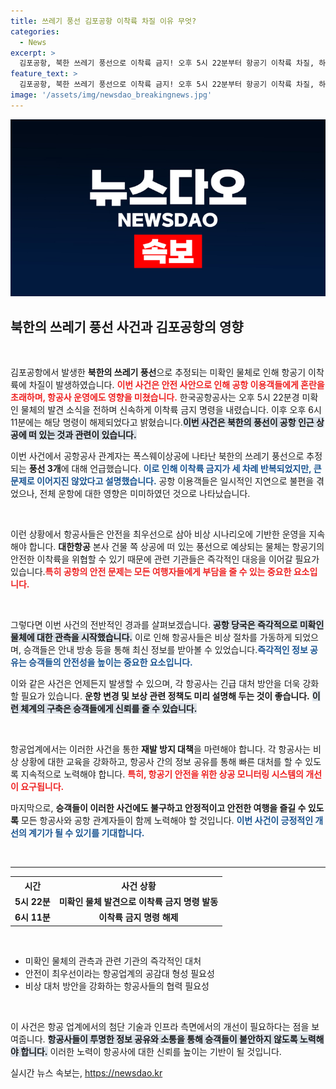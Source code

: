 ```yaml
---
title: 쓰레기 풍선 김포공항 이착륙 차질 이유 무엇?
categories:
  - News
excerpt: >
  김포공항, 북한 쓰레기 풍선으로 이착륙 금지! 오후 5시 22분부터 항공기 이착륙 차질, 하지만 큰 피해는 없었다. 도대체 북한의 쓰레기 풍선, 그 실체는 무엇일까?
feature_text: >
  김포공항, 북한 쓰레기 풍선으로 이착륙 금지! 오후 5시 22분부터 항공기 이착륙 차질, 하지만 큰 피해는 없었다. 도대체 북한의 쓰레기 풍선, 그 실체는 무엇일까?
image: '/assets/img/newsdao_breakingnews.jpg'
---
```


<p><img src="/assets/img/newsdao_breakingnews.jpg" alt="flaretime 속보" /></p>

<h2 data-ke-size="size26">북한의 쓰레기 풍선 사건과 김포공항의 영향</h2>

<p data-ke-size="size16">&nbsp;</p>

<p>김포공항에서 발생한 <b>북한의 쓰레기 풍선</b>으로 추정되는 미확인 물체로 인해 항공기 이착륙에 차질이 발생하였습니다. <b><span style="color: #ee2323;">이번 사건은 안전 사안으로 인해 공항 이용객들에게 혼란을 초래하며, 항공사 운영에도 영향을 미쳤습니다.</span></b> 한국공항공사는 오후 5시 22분경 미확인 물체의 발견 소식을 전하며 신속하게 이착륙 금지 명령을 내렸습니다. 이후 오후 6시 11분에는 해당 명령이 해제되었다고 밝혔습니다.<b><span style="background-color: #21538527;">이번 사건은 북한의 풍선이 공항 인근 상공에 떠 있는 것과 관련이 있습니다.</span></b></p>

<p>이번 사건에서 공항공사 관계자는 폭스웨이상공에 나타난 북한의 쓰레기 풍선으로 추정되는 <b>풍선 3개</b>에 대해 언급했습니다. <b><span style="color: #1a5490;">이로 인해 이착륙 금지가 세 차례 반복되었지만, 큰 문제로 이어지진 않았다고 설명했습니다.</span></b> 공항 이용객들은 일시적인 지연으로 불편을 겪었으나, 전체 운항에 대한 영향은 미미하였던 것으로 나타났습니다.</p>

<p data-ke-size="size16">&nbsp;</p>

<p>이런 상황에서 항공사들은 안전을 최우선으로 삼아 비상 시나리오에 기반한 운영을 지속해야 합니다. <b>대한항공</b> 본사 건물 쪽 상공에 떠 있는 풍선으로 예상되는 물체는 항공기의 안전한 이착륙을 위협할 수 있기 때문에 관련 기관들은 즉각적인 대응을 이어갈 필요가 있습니다.<b><span style="color: #ee2323;">특히 공항의 안전 문제는 모든 여행자들에게 부담을 줄 수 있는 중요한 요소입니다.</span></b></p>

<p data-ke-size="size16">&nbsp;</p>

<p>그렇다면 이번 사건의 전반적인 경과를 살펴보겠습니다. <b><span style="background-color: #21538527;">공항 당국은 즉각적으로 미확인 물체에 대한 관측을 시작했습니다.</span></b> 이로 인해 항공사들은 비상 절차를 가동하게 되었으며, 승객들은 안내 방송 등을 통해 최신 정보를 받아볼 수 있었습니다.<b><span style="color: #1a5490;">즉각적인 정보 공유는 승객들의 안전성을 높이는 중요한 요소입니다.</span></b></p>

<p>이와 같은 사건은 언제든지 발생할 수 있으며, 각 항공사는 긴급 대처 방안을 더욱 강화할 필요가 있습니다. <b>운항 변경 및 보상 관련 정책도 미리 설명해 두는 것이 좋습니다.</b> <b><span style="background-color: #21538527;">이런 체계의 구축은 승객들에게 신뢰를 줄 수 있습니다.</span></b></p>

<p data-ke-size="size16">&nbsp;</p>

<p>항공업계에서는 이러한 사건을 통한 <b>재발 방지 대책</b>을 마련해야 합니다. 각 항공사는 비상 상황에 대한 교육을 강화하고, 항공사 간의 정보 공유를 통해 빠른 대처를 할 수 있도록 지속적으로 노력해야 합니다. <b><span style="color: #ee2323;">특히, 항공기 안전을 위한 상공 모니터링 시스템의 개선이 요구됩니다.</span></b></p>

<p>마지막으로, <b>승객들이 이러한 사건에도 불구하고 안정적이고 안전한 여행을 즐길 수 있도록</b> 모든 항공사와 공항 관계자들이 함께 노력해야 할 것입니다. <b><span style="color: #1a5490;">이번 사건이 긍정적인 개선의 계기가 될 수 있기를 기대합니다.</span></b></p>

<p data-ke-size="size16">&nbsp;</p>

<hr>

<table>
  <tr>
    <th style="text-align: center;">시간</th>
    <th style="text-align: center;">사건 상황</th>
  </tr>
  <tr>
    <td style="text-align: center; height: 17px;"><b>5시 22분</b></td>
    <td style="text-align: center; height: 17px;"><b>미확인 물체 발견으로 이착륙 금지 명령 발동</b></td>
  </tr>
  <tr>
    <td style="text-align: center; height: 17px;"><b>6시 11분</b></td>
    <td style="text-align: center; height: 17px;"><b>이착륙 금지 명령 해제</b></td>
  </tr>
</table>

<p data-ke-size="size16">&nbsp;</p>

<ul>
  <li>미확인 물체의 관측과 관련 기관의 즉각적인 대처</li>
  <li>안전이 최우선이라는 항공업계의 공감대 형성 필요성</li>
  <li>비상 대처 방안을 강화하는 항공사들의 협력 필요성</li>
</ul>

<p data-ke-size="size16">&nbsp;</p>

<p>이 사건은 항공 업계에서의 첨단 기술과 인프라 측면에서의 개선이 필요하다는 점을 보여줍니다. <b><span style="background-color: #21538527;">항공사들이 투명한 정보 공유와 소통을 통해 승객들이 불안하지 않도록 노력해야 합니다.</span></b> 이러한 노력이 항공사에 대한 신뢰를 높이는 기반이 될 것입니다.</p>
실시간 뉴스 속보는, <a href="https://newsdao.kr" rel="dofollow">https://newsdao.kr</a>


